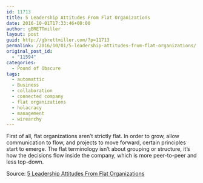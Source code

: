 ```yaml
---
id: 11713
title: 5 Leadership Attitudes From Flat Organizations
date: 2016-10-01T17:33:46+00:00
author: gBRETTmiller
layout: post
guid: http://gbrettmiller.com/?p=11713
permalink: /2016/10/01/5-leadership-attitudes-from-flat-organizations/
original_post_id:
  - "11594"
categories:
  - Pound of Obscure
tags:
  - automattic
  - Business
  - collaboration
  - connected company
  - flat organizations
  - holacracy
  - management
  - wirearchy
---
```

First of all, flat organizations aren’t strictly flat. In order to grow, allow communication to flow, and projects to move forward, certain principles start to emerge. The flat terminology isn’t about grouping or structure, it’s how the decisions flow inside the company, which is more peer-to-peer and less top-down.

Source: [5 Leadership Attitudes From Flat Organizations](http://www.forbes.com/sites/rawnshah/2015/11/05/5-leadership-attitudes-from-flat-organizations/)